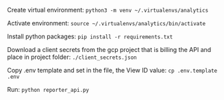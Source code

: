 Create virtual environment:
`python3 -m venv ~/.virtualenvs/analytics`

Activate environment:
`source ~/.virtualenvs/analytics/bin/activate`

Install python packages:
`pip install -r requirements.txt`

Download a client secrets from the gcp project that is billing the API and place in project folder:
`./client_secrets.json`

Copy .env template and set in the file, the View ID value:
`cp .env.template .env`

Run:
`python reporter_api.py`
